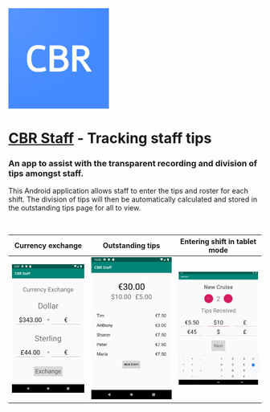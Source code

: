<img src="res/web_hi_res_512.png" alt="app icon" width="200"/>

# [CBR Staff](https://play.google.com/store/apps/details?id=com.cbr.cbrstaff) - Tracking staff tips

### An app to assist with the transparent recording and division of tips amongst staff.

This Android application allows staff to enter the tips and roster for each shift. The division of tips will then be automatically calculated and stored in the outstanding tips page for all to view.

<br>

| Currency exchange  | Outstanding tips  | Entering shift in tablet mode  |
| ------------- | ------------- | ------------- |
| ![Currency](res/Screenshot_Currency.png)  | ![Outstanding](res/Screenshot_Outstanding.png)  | ![Tablet](res/Screenshot_Cruise_Tablet.png)  |
